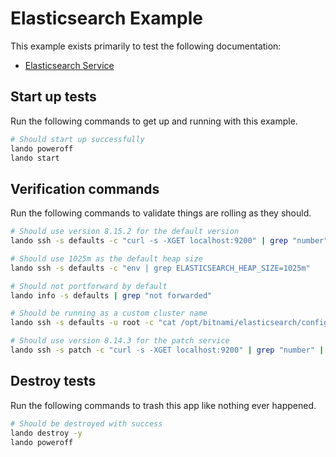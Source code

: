 Elasticsearch Example
=====================

This example exists primarily to test the following documentation:

* [Elasticsearch Service](https://docs.devwithlando.io/tutorials/elasticsearch.html)

Start up tests
--------------

Run the following commands to get up and running
with this example.

```bash
# Should start up successfully
lando poweroff
lando start
```

Verification commands
---------------------

Run the following commands to validate things are rolling as they should.

```bash
# Should use version 8.15.2 for the default version
lando ssh -s defaults -c "curl -s -XGET localhost:9200" | grep "number" | grep "8.15.2"

# Should use 1025m as the default heap size
lando ssh -s defaults -c "env | grep ELASTICSEARCH_HEAP_SIZE=1025m"

# Should not portforward by default
lando info -s defaults | grep "not forwarded"

# Should be running as a custom cluster name
lando ssh -s defaults -u root -c "cat /opt/bitnami/elasticsearch/config/elasticsearch.yml" | grep 'name: bespin'

# Should use version 8.14.3 for the patch service
lando ssh -s patch -c "curl -s -XGET localhost:9200" | grep "number" | grep 8.14.3
```

Destroy tests
-------------

Run the following commands to trash this app like nothing ever happened.

```bash
# Should be destroyed with success
lando destroy -y
lando poweroff
```

